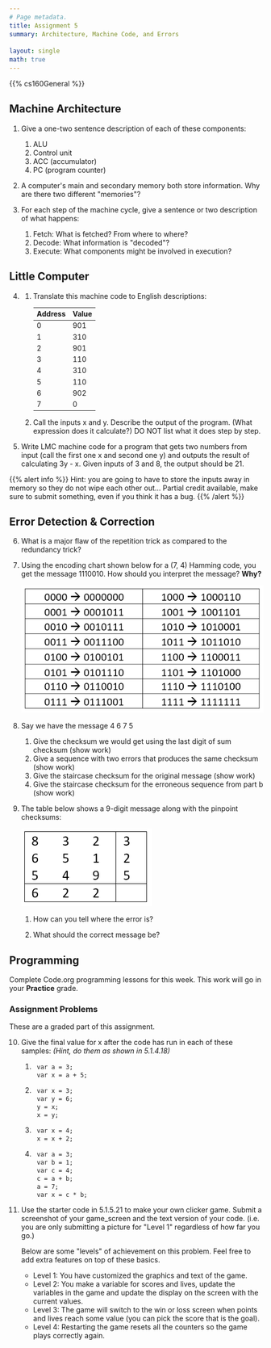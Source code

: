 ```yaml
---
# Page metadata.
title: Assignment 5
summary: Architecture, Machine Code, and Errors

layout: single
math: true
---
```


{{% cs160General %}}

## Machine Architecture

1. Give a one-two sentence description of each of these components:
    1. ALU
    1. Control unit
    1. ACC (accumulator)
    1. PC (program counter)

1. A computer's main and secondary memory both store information. Why are there two different "memories"?

1. For each step of the machine cycle, give a sentence or two description of what happens:
    1. Fetch: What is fetched? From where to where?
    1. Decode: What information is "decoded"?
    1. Execute: What components might be involved in execution?

## Little Computer

4. 
    1. Translate this machine code to English descriptions:

        | Address   | Value   |
        |-  |-  |
        | 0   | 901   |
        | 1   | 310   |
        | 2   | 901   |
        | 3   | 110   |
        | 4   | 310   |
        | 5   | 110   |
        | 6   | 902   |
        | 7   | 0   |

    1. Call the inputs x and y. Describe the output of the program.
    (What expression does it calculate?) DO NOT list what it does step by step.

1. Write LMC machine code for a program that gets two numbers from input
    (call the first one x and second one y) and outputs the result of calculating 3y - x.
    Given inputs of 3 and 8, the output should be 21.

{{% alert info %}}
Hint: you are going to have to store the inputs away in memory so they do not wipe each other out… 
Partial credit available, make sure to submit something, even if you think it has a bug. 
{{% /alert %}}

## Error Detection & Correction

6. What is a major flaw of the repetition trick as compared to the redundancy trick?

1. Using the encoding chart shown below for a (7, 4) Hamming code, you get the message
    1110010. How should you interpret the message? **Why?**

    ![Huffman Encoding Table](huffman_table.png)

1. Say we have the message 4 6 7 5
    1. Give the checksum we would get using the last digit of sum checksum (show work)
    1. Give a sequence with two errors that produces the same checksum (show work)
    1. Give the staircase checksum for the original message (show work)
    1. Give the staircase checksum for the erroneous sequence from part b (show work)

1. The table below shows a 9-digit message along with the pinpoint checksums:

    ![Pinpoint Error Correction table](pinpoint.png)

    1. How can you tell where the error is?

    1. What should the correct message be?

## Programming

Complete Code.org programming lessons for this week. This work will go in your
**Practice** grade.

### Assignment Problems

These are a graded part of this assignment.

10. Give the final value for x after the code has run in each of these samples:
    *(Hint, do them as shown in 5.1.4.18)*

    1. 
            var a = 3;
            var x = a + 5;
    1. 
            var x = 3;  
            var y = 6;  
            y = x;  
            x = y;
    1. 
            var x = 4;  
            x = x + 2;  
    1. 
            var a = 3;  
            var b = 1;  
            var c = 4;  
            c = a + b;  
            a = 7;  
            var x = c * b;

1. Use the starter code in 5.1.5.21 to make your own clicker game. Submit a screenshot
    of your game_screen and the text version of your code. (i.e. you are only submitting
    a picture for "Level 1" regardless of how far you go.)

    Below are some "levels" of achievement on this problem. Feel free to add extra features
    on top of these basics.

    * Level 1: You have customized the graphics and text of the game.
    * Level 2: You make a variable for scores and lives, update the variables in the game
    and update the display on the screen with the current values.
    * Level 3: The game will switch to the win or loss screen when points and lives reach
    some value (you can pick the score that is the goal).
    * Level 4: Restarting the game resets all the counters so the game plays correctly again.
